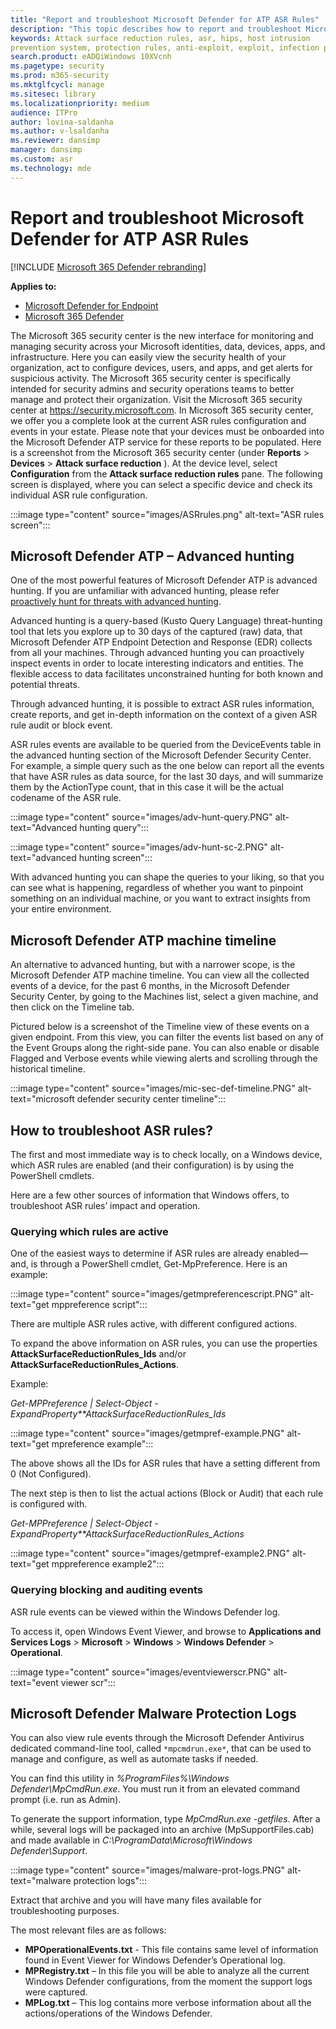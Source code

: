 ```yaml
---
title: "Report and troubleshoot Microsoft Defender for ATP ASR Rules"
description: "This topic describes how to report and troubleshoot Microsoft Defender for ATP ASR Rules"
keywords: Attack surface reduction rules, asr, hips, host intrusion 
prevention system, protection rules, anti-exploit, exploit, infection prevention, microsoft defender for endpoint
search.product: eADQiWindows 10XVcnh
ms.pagetype: security
ms.prod: m365-security
ms.mktglfcycl: manage
ms.sitesec: library
ms.localizationpriority: medium
audience: ITPro
author: lovina-saldanha
ms.author: v-lsaldanha
ms.reviewer: dansimp
manager: dansimp
ms.custom: asr
ms.technology: mde
---
```


# Report and troubleshoot Microsoft Defender for ATP ASR Rules

[!INCLUDE [Microsoft 365 Defender rebranding](../../includes/microsoft-defender.md)]

**Applies to:**

- [Microsoft Defender for Endpoint](https://go.microsoft.com/fwlink/?linkid=2154037)
- [Microsoft 365 Defender](https://go.microsoft.com/fwlink/?linkid=2118804)

The Microsoft 365 security center is the new interface for monitoring and managing security across your Microsoft identities, data, devices, apps, and infrastructure. Here you can easily view the security health of your organization, act to configure devices, users, and apps, and get alerts for suspicious activity. The Microsoft 365 security center is specifically intended for security admins and security operations teams to better manage and protect their organization. Visit the Microsoft 365 security center at https://security.microsoft.com.
In Microsoft 365 security center, we offer you a complete look at the current ASR rules configuration and events in your estate. Please note that your devices must be onboarded into the Microsoft Defender ATP service for these reports to be populated.
Here is a screenshot from the Microsoft 365 security center (under **Reports** > **Devices** > **Attack surface reduction** ). At the device level, select **Configuration** from the **Attack surface reduction rules** pane. The following screen is displayed, where you can select a specific device and check its individual ASR rule configuration.

:::image type="content" source="images/ASRrules.png" alt-text="ASR rules screen":::

## Microsoft Defender ATP – Advanced hunting

One of the most powerful features of Microsoft Defender ATP is advanced hunting. If you are unfamiliar with advanced hunting, please refer [proactively hunt for threats with advanced hunting](advanced-hunting-overview.md).

Advanced hunting is a query-based (Kusto Query Language) threat-hunting tool that lets you explore up to 30 days of the captured (raw) data, that Microsoft Defender ATP Endpoint Detection and Response (EDR) collects from all your machines. Through advanced hunting you can proactively inspect events in order to locate interesting indicators and entities. The flexible access to data facilitates unconstrained hunting for both known and potential threats.

Through advanced hunting, it is possible to extract ASR rules information, create reports, and get in-depth information on the context of a given ASR rule audit or block event.

ASR rules events are available to be queried from the DeviceEvents table in the advanced hunting section of the Microsoft Defender Security Center. For example, a simple query such as the one below can report all the events that have ASR rules as data source, for the last 30 days, and will summarize them by the ActionType count, that in this case it will be the actual codename of the ASR rule.

:::image type="content" source="images/adv-hunt-query.PNG" alt-text="Advanced hunting query":::

:::image type="content" source="images/adv-hunt-sc-2.PNG" alt-text="advanced hunting screen":::

With advanced hunting you can shape the queries to your liking, so that you can see what is happening, regardless of whether you want to pinpoint something on an individual machine, or you want to extract insights from your entire environment.

## Microsoft Defender ATP machine timeline

An alternative to advanced hunting, but with a narrower scope, is the Microsoft Defender ATP machine timeline. You can view all the collected events of a device, for the past 6 months, in the Microsoft Defender Security Center, by going to the Machines list, select a given machine, and then click on the Timeline tab.

Pictured below is a screenshot of the Timeline view of these events on a given endpoint.  From this view, you can filter the events list based on any of the Event Groups along the right-side pane. You can also enable or disable Flagged and Verbose events while viewing alerts and scrolling through the historical timeline.

:::image type="content" source="images/mic-sec-def-timeline.PNG" alt-text="microsoft defender security center timeline":::

## How to troubleshoot ASR rules?

The first and most immediate way is to check locally, on a Windows device, which ASR rules are enabled (and their configuration) is by using the PowerShell cmdlets.

Here are a few other sources of information that Windows offers, to troubleshoot ASR rules’ impact and operation.

### Querying which rules are active
One of the easiest ways to determine if ASR rules are already enabled—and, is through a PowerShell cmdlet, Get-MpPreference.
Here is an example:

:::image type="content" source="images/getmpreferencescript.PNG" alt-text="get mppreference script":::

There are multiple ASR rules active, with different configured actions.

To expand the above information on ASR rules, you can use the properties **AttackSurfaceReductionRules_Ids** and/or **AttackSurfaceReductionRules_Actions**.

Example:

*Get-MPPreference | Select-Object -ExpandProperty**AttackSurfaceReductionRules_Ids*

:::image type="content" source="images/getmpref-example.PNG" alt-text="get mpreference example":::

The above shows all the IDs for ASR rules that have a setting different from 0 (Not Configured).

The next step is then to list the actual actions (Block or Audit) that each rule is configured with. 

*Get-MPPreference | Select-Object -ExpandProperty**AttackSurfaceReductionRules_Actions*

:::image type="content" source="images/getmpref-example2.PNG" alt-text="get mppreference example2":::

### Querying blocking and auditing events
ASR rule events can be viewed within the Windows Defender log.

To access it, open Windows Event Viewer, and browse to **Applications and Services Logs** > **Microsoft** > **Windows** > **Windows Defender** > **Operational**.

:::image type="content" source="images/eventviewerscr.PNG" alt-text="event viewer scr":::

## Microsoft Defender Malware Protection Logs
You can also view rule events through the Microsoft Defender Antivirus dedicated command-line tool, called `*mpcmdrun.exe*`, that can be used to manage and configure, as well as automate tasks if needed.

You can find this utility in *%ProgramFiles%\Windows Defender\MpCmdRun.exe*. You must run it from an elevated command prompt (i.e. run as Admin).

To generate the support information, type *MpCmdRun.exe -getfiles*. After a while, several logs will be packaged into an archive (MpSupportFiles.cab) and made available in *C:\ProgramData\Microsoft\Windows Defender\Support*.

:::image type="content" source="images/malware-prot-logs.PNG" alt-text="malware protection logs":::

Extract that archive and you will have many files available for troubleshooting purposes.

The most relevant files are as follows:

- **MPOperationalEvents.txt** - This file contains same level of information found in Event Viewer for Windows Defender’s Operational log.
- **MPRegistry.txt** – In this file you will be able to analyze all the current Windows Defender configurations, from the moment the support logs were captured.
- **MPLog.txt** – This log contains more verbose information about all the actions/operations of the Windows Defender.